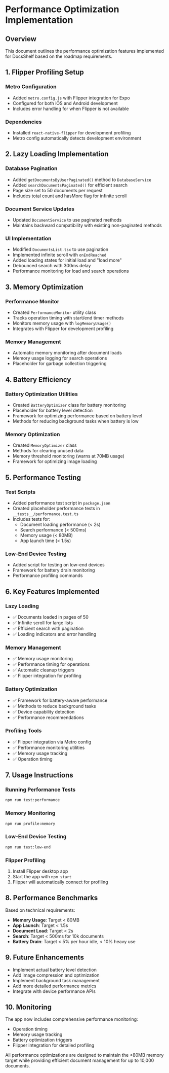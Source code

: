 # Performance Optimization Implementation

## Overview

This document outlines the performance optimization features implemented for DocsShelf based on the roadmap requirements.

## 1. Flipper Profiling Setup

### Metro Configuration

- Added `metro.config.js` with Flipper integration for Expo
- Configured for both iOS and Android development
- Includes error handling for when Flipper is not available

### Dependencies

- Installed `react-native-flipper` for development profiling
- Metro config automatically detects development environment

## 2. Lazy Loading Implementation

### Database Pagination

- Added `getDocumentsByUserPaginated()` method to `DatabaseService`
- Added `searchDocumentsPaginated()` for efficient search
- Page size set to 50 documents per request
- Includes total count and hasMore flag for infinite scroll

### Document Service Updates

- Updated `DocumentService` to use paginated methods
- Maintains backward compatibility with existing non-paginated methods

### UI Implementation

- Modified `DocumentsList.tsx` to use pagination
- Implemented infinite scroll with `onEndReached`
- Added loading states for initial load and "load more"
- Debounced search with 300ms delay
- Performance monitoring for load and search operations

## 3. Memory Optimization

### Performance Monitor

- Created `PerformanceMonitor` utility class
- Tracks operation timing with start/end timer methods
- Monitors memory usage with `logMemoryUsage()`
- Integrates with Flipper for development profiling

### Memory Management

- Automatic memory monitoring after document loads
- Memory usage logging for search operations
- Placeholder for garbage collection triggering

## 4. Battery Efficiency

### Battery Optimization Utilities

- Created `BatteryOptimizer` class for battery monitoring
- Placeholder for battery level detection
- Framework for optimizing performance based on battery level
- Methods for reducing background tasks when battery is low

### Memory Optimization

- Created `MemoryOptimizer` class
- Methods for clearing unused data
- Memory threshold monitoring (warns at 70MB usage)
- Framework for optimizing image loading

## 5. Performance Testing

### Test Scripts

- Added performance test script in `package.json`
- Created placeholder performance tests in `__tests__/performance.test.ts`
- Includes tests for:
  - Document loading performance (< 2s)
  - Search performance (< 500ms)
  - Memory usage (< 80MB)
  - App launch time (< 1.5s)

### Low-End Device Testing

- Added script for testing on low-end devices
- Framework for battery drain monitoring
- Performance profiling commands

## 6. Key Features Implemented

### Lazy Loading

- ✅ Documents loaded in pages of 50
- ✅ Infinite scroll for large lists
- ✅ Efficient search with pagination
- ✅ Loading indicators and error handling

### Memory Management

- ✅ Memory usage monitoring
- ✅ Performance timing for operations
- ✅ Automatic cleanup triggers
- ✅ Flipper integration for profiling

### Battery Optimization

- ✅ Framework for battery-aware performance
- ✅ Methods to reduce background tasks
- ✅ Device capability detection
- ✅ Performance recommendations

### Profiling Tools

- ✅ Flipper integration via Metro config
- ✅ Performance monitoring utilities
- ✅ Memory usage tracking
- ✅ Operation timing

## 7. Usage Instructions

### Running Performance Tests

```bash
npm run test:performance
```

### Memory Monitoring

```bash
npm run profile:memory
```

### Low-End Device Testing

```bash
npm run test:low-end
```

### Flipper Profiling

1. Install Flipper desktop app
2. Start the app with `npm start`
3. Flipper will automatically connect for profiling

## 8. Performance Benchmarks

Based on technical requirements:

- **Memory Usage**: Target < 80MB
- **App Launch**: Target < 1.5s
- **Document Load**: Target < 2s
- **Search**: Target < 500ms for 10k documents
- **Battery Drain**: Target < 5% per hour idle, < 10% heavy use

## 9. Future Enhancements

- Implement actual battery level detection
- Add image compression and optimization
- Implement background task management
- Add more detailed performance metrics
- Integrate with device performance APIs

## 10. Monitoring

The app now includes comprehensive performance monitoring:

- Operation timing
- Memory usage tracking
- Battery optimization triggers
- Flipper integration for detailed profiling

All performance optimizations are designed to maintain the <80MB memory target while providing efficient document management for up to 10,000 documents.
